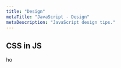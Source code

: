 ```yaml
---
title: "Design"
metaTitle: "JavaScript - Design"
metaDescription: "JavaScript design tips."
---
```


## CSS in JS

ho
